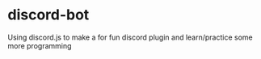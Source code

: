 # discord-bot
Using discord.js to make a for fun discord plugin and learn/practice some more programming
